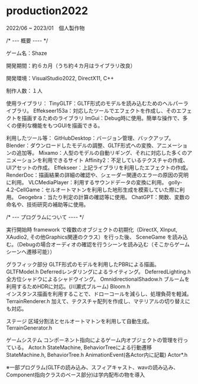 # production2022
 2022/06 ~ 2023/01　個人製作物


/* --- 概要 ---- */

ゲーム名：Shaze

開発期間：約６カ月（うち約４カ月はライブラリ改良）

開発環境：VisualStudio2022, DirectX11, C++

制作人数：１人

使用ライブラリ：
	TinyGLTF：GLTF形式のモデルを読み込むためのヘルパーライブラリ。
	Effekseer153a：対応したツールでエフェクトを作成し、そのエフェクトを描画するためのライブラリ
	ImGui：Debug時に使用。簡単な操作で、多くの便利な機能をもつGUIを描画できる。

利用したツール等：
	GitHubDesktop：バージョン管理、バックアップ。
	Blender：ダウンロードしたモデルの調整、GLTF形式への変換、アニメーションの追加等。
	Mixamo：人型のモデルの自動リギング、それに対応した多くのアニメーションを利用できるサイト
	Affinity2：不足しているテクスチャの作成、UIアセットの作成。
	Effekseer：上記ライブラリを利用したエフェクトの作成。
	RenderDoc：描画結果の詳細の確認や、シェーダー関連のエラーの原因の究明に利用。
	VLCMediaPlayer：利用するサウンドデータの変換に利用。
	golly-4.2-CellGame：セルオートマトンを利用した地形生成を模索していた際に利用。
	Geogebra：当たり判定の計算の確認等に使用。
	ChatGPT：関数、変数の命名や、技術研究の補助等に使用。

/* --- プログラムについて ---- */

実行開始時
	framework で複数のオブジェクトの初期化（DirectX, XInput, XAudio2, その他Graphics関連のクラス）を行った後、
	SceneGame を読み込む。（Debugの場合オーディオの確認を行うシーンを読み込む（そこからゲームシーンへ遷移可能））


グラフィック部分
	GLTF形式のモデルを利用したPBRによる描画。								GLTFModel.h
	Deferredレンダリングによるライティング。								DeferredLighting.h
	全方位シャドウによるシャドウイング。									OmnidirectionalShadow.h
	ブルームを利用するためHDRに対応。(川瀬式ブルーム) 							Bloom.h	  
	インスタンス描画を利用することで、ドローコールを減らし、処理負荷を軽減。				TerrainRenderer.h
	加えて、テクスチャ配列を作成し、マテリアルの切り替えにも対応。

ステージ
	区域分割法とセルオートマトンを利用して自動生成。							TerrainGenerator.h

ゲームシステム
	コンポーネント指向によるゲーム内オブジェクトの管理を行っている。						Actor.h
	StateMachine, BehaviorTreeによる行動遷移							StateMachine.h, BehaviorTree.h
	AnimationEvent(各Actor内に記載)								Actor*.h

※一部プログラム(GLTFの読み込み、スフィアキャスト、wavの読み込み、Component指向クラスのベース部分)は学内配布の物を導入
	
	
	
	
	
